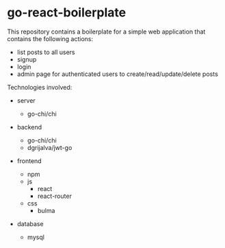 # go-react-boilerplate

This repository contains a boilerplate for a simple web application that contains the following actions:

- list posts to all users
- signup
- login
- admin page for authenticated users to create/read/update/delete posts

Technologies involved:

- server
  - go-chi/chi

- backend
  - go-chi/chi
  - dgrijalva/jwt-go

- frontend
  - npm
  - js
    - react
    - react-router
  - css
    - bulma

- database
  - mysql
